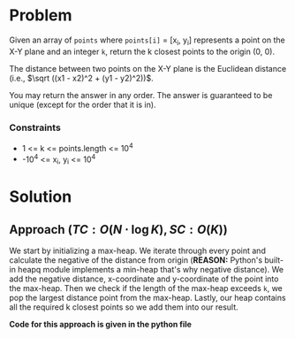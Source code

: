# Problem
Given an array of `points` where `points[i]` = [x<sub>i</sub>, y<sub>i</sub>] represents a point on the X-Y plane and an integer `k`, return the k closest points to the origin (0, 0).

The distance between two points on the X-Y plane is the Euclidean distance (i.e., $\sqrt ((x1 - x2)^2 + (y1 - y2)^2))$.

You may return the answer in any order. The answer is guaranteed to be unique (except for the order that it is in).

### Constraints
- 1 <= k <= points.length <= 10<sup>4</sup>
- -10<sup>4</sup> <= x<sub>i</sub>, y<sub>i</sub> <= 10<sup>4</sup>

# Solution
## Approach $(TC: O(N \cdot \log K), SC: O(K))$
We start by initializing a max-heap. We iterate through every point and calculate the negative of the distance from origin (**REASON:** Python's built-in heapq module implements a min-heap that's why negative distance). We add the negative distance, x-coordinate and y-coordinate of the point into the max-heap. Then we check if the length of the max-heap exceeds `k`, we pop the largest distance point from the max-heap. Lastly, our heap contains all the required k closest points so we add them into our result.

**Code for this approach is given in the python file**